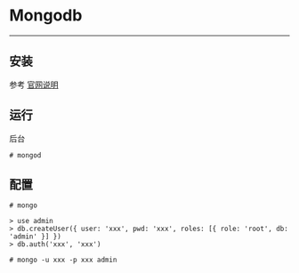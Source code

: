 # Mongodb

--------------------------------------------------------------------------------


## 安装

参考 [官网说明](https://docs.mongodb.com/manual/tutorial/install-mongodb-on-os-x/)

## 运行

后台

```
# mongod
```

## 配置

```
# mongo

> use admin
> db.createUser({ user: 'xxx', pwd: 'xxx', roles: [{ role: 'root', db: 'admin' }] })
> db.auth('xxx', 'xxx')

# mongo -u xxx -p xxx admin
```

